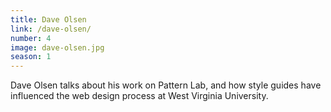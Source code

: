 ```yaml
---
title: Dave Olsen
link: /dave-olsen/
number: 4
image: dave-olsen.jpg
season: 1
---
```


Dave Olsen talks about his work on Pattern Lab, and how style guides have influenced the web design process at West Virginia University.
